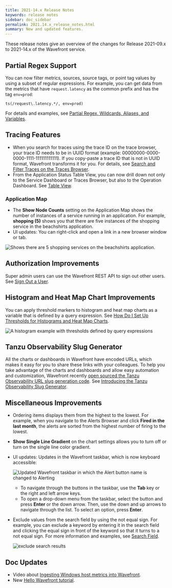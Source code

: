 ```yaml
---
title: 2021-14.x Release Notes
keywords: release notes
sidebar: doc_sidebar
permalink: 2021.14.x_release_notes.html
summary: New and updated features.
---
```


These release notes give an overview of the changes for Release 2021-09.x to 2021-14.x of the Wavefront service.

## Partial Regex Support

You can now filter metrics, sources, source tags, or point tag values by using a subset of regular expressions. For example, you can get data from the metrics that have `request.latency` as the common prefix and has the tag `env=prod`: 

```
ts(/request\.latency.*/, env=prod)

```

For details and examples, see [Partial Regex, Wildcards, Aliases, and Variables](query_language_reference.html#partial-regex-wildcards-aliases-and-variables).


## Tracing Features

* When you search for traces using the trace ID on the trace browser, your trace ID needs to be in UUID format (example: 00000000-0000-0000-1111-111111111111). If you copy-paste a trace ID that is not in UUID format, Wavefront transforms it for you. For details, see [Search and Filter Traces on the Traces Browser](trace_data_query.html#search-and-filter-traces-on-the-traces-browser).
* From the Application Status Table View, you can now drill down not only to the Service Dashboard or Traces Browser, but also to the Operation Dashboard. See [Table View](tracing_ui_overview.html#table-view).

### Application Map

* The **Show Node Counts** setting on the Application Map shows the number of instances of a service running in an application. For example, **shopping (5)** shows you that there are five instances of the shopping service in the beachshirts application.
* UI updates: You can right-click and open a link in a new browser window or tab.

![Shows there are 5 shopping services on the beachshirts application.](images/release_notes_app_map_node_count.png)

## Authorization Improvements

Super admin users can use the Wavefront REST API to sign out other users. See [Sign Out a User](user-accounts.html#sign-out-a-user).

## Histogram and Heat Map Chart Improvements

You can apply threshold markers to histogram and heat map charts as a variable that is defined by a query expression. See [How Do I Set Up Thresholds for Histograms and Heat Map Charts](ui_charts_faq.html#how-do-i-set-up-thresholds-for-histograms-and-heat-map-charts).

![A histogram example with thresholds defined by query expressions](images/histogram_query_threshold.png)

## Tanzu Observability Slug Generator

All the charts or dashboards in Wavefront have encoded URLs, which makes it easy for you to share these links with your colleagues. To help you take advantage of the charts and dashboards and allow easy automation and customization, Wavefront recently [open sourced the Tanzu Observability URL slug generation code](https://github.com/vmware-tanzu/tanzu-observability-slug-generator). See [Introducing the Tanzu Observability Slug Generator](https://tanzu.vmware.com/developer/blog/introducing-the-tanzu-observability-slug-generator/).

## Miscellaneous Improvements

* Ordering items displays them from the highest to the lowest. For example, when you navigate to the Alerts Browser and click **Fired in the last month**, the alerts are sorted from the highest number of firing to the lowest.
* **Show Single Line Gradient** on the chart settings allows you to turn off or turn on the single line color gradient.
* UI updates: Updates in the Wavefront taskbar, which is now keyboard accessible:

    ![Updated Wavefront taskbar in which the Alert button name is changed to Alerting](images/taskbar_ui_changes.png)
    
  * To navigate through the buttons in the taskbar, use the **Tab** key or the right and left arrow keys. 
  * To open a drop-down menu from the taskbar, select the button and press **Enter** or the down arrow. Then, use the down and up arrows to navigate through the list. To select an option, press **Enter**.

* Exclude values from the search field by using the not equal sign. For example, you can exclude a keyword by entering it in the search field and clicking the equal sign in front of the keyword so that it turns to a not equal sign. For more information and examples, see [Search Field](wavefront_searching.html#search-field).
    
    ![exclude search results](images/not_in_search.png)


## Doc Updates

* Video about [Ingesting Windows host metrics into Wavefront](https://bcove.video/3rXZ1RY).
* New [Hello Wavefront tutorial](hello_wavefront_aws_tutorial.html).
